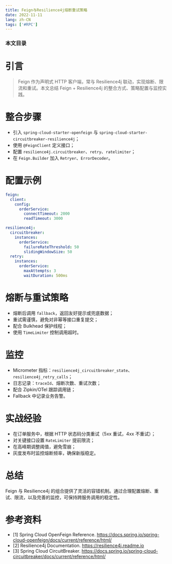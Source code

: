 ```yaml
---
title: Feign与Resilience4j熔断重试策略
date: 2022-11-11
lang: zh-CN
tags: ['#RPC']
---
```


### 本文目录
<!-- toc -->

# 引言
> Feign 作为声明式 HTTP 客户端，常与 Resilience4j 联动，实现熔断、限流和重试。本文总结 Feign + Resilience4j 的整合方式、策略配置与监控实践。

# 整合步骤
- 引入 `spring-cloud-starter-openfeign` 与 `spring-cloud-starter-circuitbreaker-resilience4j`；
- 使用 `@FeignClient` 定义接口；
- 配置 `resilience4j.circuitbreaker`、`retry`、`ratelimiter`；
- 在 `Feign.Builder` 加入 `Retryer`、`ErrorDecoder`。

# 配置示例
```yaml
feign:
  client:
    config:
      orderService:
        connectTimeout: 2000
        readTimeout: 3000

resilience4j:
  circuitbreaker:
    instances:
      orderService:
        failureRateThreshold: 50
        slidingWindowSize: 50
  retry:
    instances:
      orderService:
        maxAttempts: 3
        waitDuration: 500ms
```

# 熔断与重试策略
- 熔断后调用 `fallback`，返回友好提示或兜底数据；
- 重试需谨慎，避免对非幂等接口重复提交；
- 配合 Bulkhead 保护线程；
- 使用 `TimeLimiter` 控制调用超时。

# 监控
- Micrometer 指标：`resilience4j_circuitbreaker_state`、`resilience4j_retry_calls`；
- 日志记录：`traceId`、熔断次数、重试次数；
- 配合 Zipkin/OTel 跟踪调用链；
- Fallback 中记录业务告警。

# 实战经验
- 在订单服务中，根据 HTTP 状态码分类重试（5xx 重试，4xx 不重试）；
- 对关键接口设置 `RateLimiter` 提前限流；
- 在高峰期调整阈值，避免雪崩；
- 灰度发布时监控熔断频率，确保新版稳定。

# 总结
Feign 与 Resilience4j 的组合提供了灵活的容错机制。通过合理配置熔断、重试、限流，以及完善的监控，可保持跨服务调用的稳定性。

# 参考资料
- [1] Spring Cloud OpenFeign Reference. https://docs.spring.io/spring-cloud-openfeign/docs/current/reference/html/
- [2] Resilience4j Documentation. https://resilience4j.readme.io
- [3] Spring Cloud CircuitBreaker. https://docs.spring.io/spring-cloud-circuitbreaker/docs/current/reference/html/
